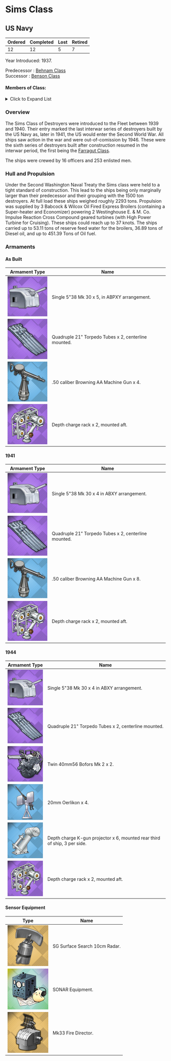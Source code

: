 # Sims Class
## US Navy

Ordered | Completed | Lost | Retired
 ------ | ------ | ------ | ------ 
12 | 12 | 5 | 7 <br/>
 
Year Introduced: 1937. <br/>
 
Predecessor : [Behnam Class](/History/USN/BenhamClass.md) <br/>
Successor : [Benson Class](/History/USN/BensonClass.md) <br/>

#### Members of Class: <br/>

<details>
	<summary>Click to Expand List</summary>
	
Icon | Name | Hull Number | Present
| ------ | ------ | ------ |  ------ |
![Sims](/Icons/Ship/EagleUnion/Sims.png) | Sims | DD-409 | Yes <br/>
![UnknownBB](/Icons/Ship/UnknownDD.png) | Hughes | DD-410 | No <br/>
![UnknownBB](/Icons/Ship/UnknownDD.png) | Anderson | DD-411 | No <br/>
![Hammann](/Icons/Ship/EagleUnion/Hammann.png) | Hammann | DD-412 | Yes <br/>
![UnknownBB](/Icons/Ship/UnknownDD.png) | Mustin | DD-413 | No <br/>
![UnknownBB](/Icons/Ship/UnknownDD.png) | Russell | DD-414 | No <br/>
![UnknownBB](/Icons/Ship/UnknownDD.png) | O'Brien | DD-415 | No <br/>
![UnknownBB](/Icons/Ship/UnknownDD.png) | Walke | DD-416 | No <br/>
![UnknownBB](/Icons/Ship/UnknownDD.png) | Morris | DD-417 | No <br/>
![UnknownBB](/Icons/Ship/UnknownDD.png) | Roe | DD-418 | No <br/>
![UnknownBB](/Icons/Ship/UnknownDD.png) | Wainwright | DD-419 | No <br/>
![UnknownBB](/Icons/Ship/UnknownDD.png) | Buck | DD-420 | No <br/>

</details>

### Overview

The Sims Class of Destroyers were introduced to the Fleet between 1939 and 1940. Their entry marked the last interwar series of destroyers built by the US Navy as, later in 1941, the US would enter the Second World War. All ships saw action in the war and were out-of-comission by 1946. These were the sixth series of destroyers built after construction resumed in the interwar period, the first being the [Farragut Class](/History/USN/FarragutClass.md). <br/>

The ships were crewed by 16 officers and 253 enlisted men. <br/>

### Hull and Propulsion

Under the Second Washington Naval Treaty the Sims class were held to a tight standard of construction. This lead to the ships being only marginally larger than their predecessor and their grouping with the 1500 ton destroyers. At full load these ships weighed roughly 2293 tons. Propulsion was supplied by 3 Babcock & Wilcox Oil Fired Express Broilers (containing a Super-heater and Economizer) powering 2 Westinghouse E. & M. Co. Impulse Reaction Cross Compound geared turbines (with High Power Turbine for Cruising). These ships could reach up to 37 knots. The ships carried up to 53.11 tons of reserve feed water for the broilers, 36.89 tons of Diesel oil, and up to 451.39 Tons of Oil fuel.

### Armaments

#### As Built

Armament Type | Name |
 ------ | ------ |
![Single5in38](/Icons/Equipment/Guns/DD/5in38.png) | Single 5"38 Mk 30 x 5, in ABPXY arrangement.
![Quadruple21in](/Icons/Equipment/Torpedo/Surface/21inQuadrupleUSN.png) | Quadruple 21" Torpedo Tubes x 2, centerline mounted.
![0.5inAAMG](/Icons/Equipment/AA/0.5inAAMG.png) | .50 caliber Browning AA Machine Gun x 4.
![ImprovedDC](/Icons/Equipment/Auxiliary/ImprovedDepthCharge.png) | Depth charge rack x 2, mounted aft. <br/>

#### 1941

Armament Type | Name |
 ------ | ------ |
![Single5in38](/Icons/Equipment/Guns/DD/5in38.png) | Single 5"38 Mk 30 x 4 in ABXY arrangement.
![Quadruple21in](/Icons/Equipment/Torpedo/Surface/21inQuadrupleUSN.png) | Quadruple 21" Torpedo Tubes x 2, centerline mounted.
![0.5inAAMG](/Icons/Equipment/AA/0.5inAAMG.png) | .50 caliber Browning AA Machine Gun x 8.
![ImprovedDC](/Icons/Equipment/Auxiliary/ImprovedDepthCharge.png) | Depth charge rack x 2, mounted aft.<br/>

#### 1944

Armament Type | Name |
 ------ | ------ |
![Single5in38](/Icons/Equipment/Guns/DD/5in38.png) | Single 5"38 Mk 30 x 4 in ABXY arrangement.
![Quadruple21in](/Icons/Equipment/Torpedo/Surface/21inQuadrupleUSN.png) | Quadruple 21" Torpedo Tubes x 2, centerline mounted.
![Twin40mmBofors](/Icons/Equipment/AA/Twin40mmUSN.png) | Twin 40mm56 Bofors Mk 2 x 2.
![20mmOerlikon](/Icons/Equipment/AA/20mmOerlikon.png) | 20mm Oerlikon x 4.
![DC](/Icons/Equipment/Auxiliary/DepthCharge.png) | Depth charge K-gun projector x 6, mounted rear third of ship, 3 per side.
![ImprovedDC](/Icons/Equipment/Auxiliary/ImprovedDepthCharge.png) | Depth charge rack x 2, mounted aft. <br/>

#### Sensor Equipment

Type | Name |
 ------ | ------ |
![SGRadar](/Icons/Equipment/Auxiliary/SGRadar.png) | SG Surface Search 10cm Radar. <br/>
![OldSonar](/Icons/Equipment/Auxiliary/OldSonar.png) | SONAR Equipment. <br/>
![Mk33](/Icons/Equipment/Auxiliary/Mk33FireDirector.png) | Mk33 Fire Director. <br/>